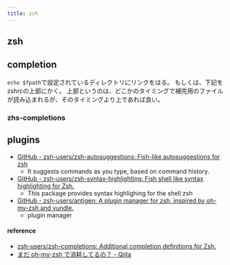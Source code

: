 ```yaml
---
title: zsh
---
```


## zsh

## completion
`echo $fpath`で設定されているディレクトリにリンクをはる。
もしくは、下記をzshrcの上部にかく。
上部というのは、どこかのタイミングで補完用のファイルが読み込まれるが、そのタイミングより上であれば良い。


### zhs-completions

## plugins
* [GitHub - zsh-users/zsh-autosuggestions: Fish-like autosuggestions for zsh](https://github.com/zsh-users/zsh-autosuggestions)
    * It suggests commands as you type, based on command history.
* [GitHub - zsh-users/zsh-syntax-highlighting: Fish shell like syntax highlighting for Zsh.](https://github.com/zsh-users/zsh-syntax-highlighting)
    * This package provides syntax highlighing for the shell zsh
* [GitHub - zsh-users/antigen: A plugin manager for zsh, inspired by oh-my-zsh and vundle.](https://github.com/zsh-users/antigen)
    * plugin manager

#### reference
* [zsh-users/zsh-completions: Additional completion definitions for Zsh.](https://github.com/zsh-users/zsh-completions)
* [まだ oh-my-zsh で消耗してるの？ - Qiita](http://qiita.com/b4b4r07/items/875235f6122a6d779306)
